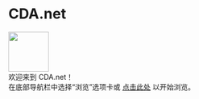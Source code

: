 # CDA.net
<img src="https://s1.vika.cn/space/2022/08/20/c989cbb531224ff1b2cef81b43ea04ed" width="80" height="80">
<br>
欢迎来到 CDA.net！<br>
在底部导航栏中选择“浏览”选项卡或 <a href="https://miner233.github.io/cda">点击此处</a> 以开始浏览。
